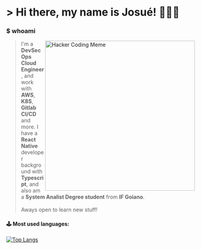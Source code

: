 <h1>> Hi there, my name is Josué! 🙋🏻‍♂️</h1>

<h3>$ whoami</h3>
<img src="https://github.com/JosueCesar/JosueCesar/blob/main/images/hacking.gif" min-width="400px" max-width="400px" width="400px" align="right" alt="Hacker Coding Meme">

>I'm a **DevSecOps Cloud Engineer**, and work with **AWS**, **K8S**, **Gitlab CI/CD** and more. I have a **React Native** developer background with **Typescript**, and also am a **System Analist Degree student** from **IF Goiano**.
><br/><br/>Aways open to learn new stuff!

#### **🕹 Most used languages:**
[![Top Langs](https://github-readme-stats.vercel.app/api/top-langs/?username=JosueCesar&layout=compact)](https://github.com/JosueCesar/github-readme-stats)
